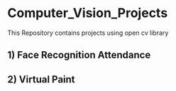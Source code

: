 # Computer_Vision_Projects
This Repository contains projects using open cv library
## 1) Face Recognition Attendance
## 2) Virtual Paint
